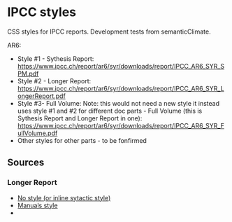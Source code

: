 # IPCC styles

CSS styles for IPCC reports. Development tests from semanticClimate.

AR6:

  - Style #1 - Sythesis Report: https://www.ipcc.ch/report/ar6/syr/downloads/report/IPCC_AR6_SYR_SPM.pdf
  - Style #2 - Longer Report: https://www.ipcc.ch/report/ar6/syr/downloads/report/IPCC_AR6_SYR_LongerReport.pdf
  - Style #3- Full Volume: Note: this would not need a new style it instead uses style #1 and #2 for different doc parts - Full Volume (this is Sythesis Report and Longer Report in one): https://www.ipcc.ch/report/ar6/syr/downloads/report/IPCC_AR6_SYR_FullVolume.pdf
  - Other styles for other parts - to be fonfirmed

## Sources

### Longer Report 

  - [No style (or inline sytactic style) ](https://vivliostyle.vercel.app/#src=https://raw.githubusercontent.com/petermr/pyamihtml/main/test/resources/ipcc/syr/longer-report/html_with_ids.html&style=data:,/*%3Cviewer%3E*/%0A@page%20%7B%20size:%20a4%20!important;%20margin:%204%25%20!important;%20%7D%0A*%20%7B%20widows:%201%20!important;%20orphans:%201%20!important;%20%7D%0Aimg,%20svg%20%7B%20max-inline-size:%20100%25%20!important;%20max-block-size:%20100vb%20!important;%20object-fit:%20contain%20!important;%20%7D%0A/*%3C/viewer%3E*/&fontSize=12.8/16&spread=true)
  - [Manuals style](https://vivliostyle.vercel.app/#src=https://raw.githubusercontent.com/petermr/pyamihtml/main/test/resources/ipcc/syr/longer-report/html_with_ids.html&style=https://raw.githubusercontent.com/a-machine/manual-gaffm/main/uhtml/css/manual-gaffm-en.css)
  - 
